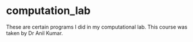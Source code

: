 # computation_lab
These are certain programs I did in my computational lab. This course was taken by Dr Anil Kumar.
